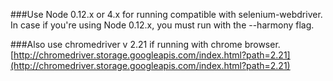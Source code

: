 ###Use Node 0.12.x or 4.x for running compatible with selenium-webdriver. In case if you're using Node 0.12.x, you must run with the --harmony flag.

###Also use chromedriver v 2.21 if running with chrome browser. [http://chromedriver.storage.googleapis.com/index.html?path=2.21](http://chromedriver.storage.googleapis.com/index.html?path=2.21)